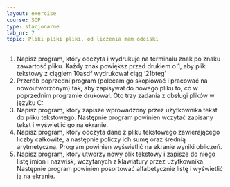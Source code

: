 ```yaml
---
layout: exercise
course: SOP
type: stacjonarne
lab_nr: 7
topic: Pliki pliki pliki, od liczenia mam odciski
---
```

1. Napisz program, który odczyta i wydrukuje na terminalu znak po znaku zawartość pliku. Każdy znak powiększ przed drukiem o 1, aby plik tekstowy z ciągiem 10asdf wydrukował ciąg ‘21bteg’
2. Przerób poprzedni program (polecam go skopiować i pracować na nowoutworzonym) tak, aby zapisywał do nowego pliku to, co w poprzednim programie drukował.
Oto trzy zadania z obsługi plików w języku C:
3. Napisz program, który zapisze wprowadzony przez użytkownika tekst do pliku tekstowego. Następnie program powinien wczytać zapisany tekst i wyświetlić go na ekranie.
4. Napisz program, który odczyta dane z pliku tekstowego zawierającego liczby całkowite, a następnie policzy ich sumę oraz średnią arytmetyczną. Program powinien wyświetlić na ekranie wyniki obliczeń.
5. Napisz program, który utworzy nowy plik tekstowy i zapisze do niego listę imion i nazwisk, wczytanych z klawiatury przez użytkownika. Następnie program powinien posortować alfabetycznie listę i wyświetlić ją na ekranie.